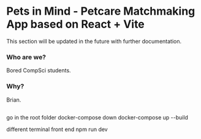 # Pets in Mind - Petcare Matchmaking App based on React + Vite

This section will be updated in the future with further documentation.

### Who are we?
Bored CompSci students.

### Why?
Brian.


##
go in the root folder 
docker-compose down
docker-compose up --build 

different terminal front end
npm run dev